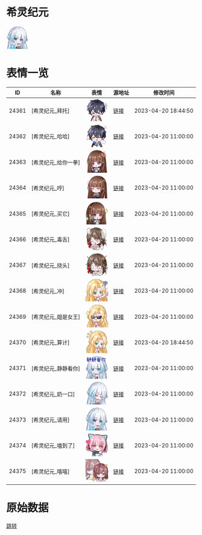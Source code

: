 # 希灵纪元

<img src="./cover.png" height="60" alt="cover" />

# 表情一览

|ID|名称|表情|源地址|修改时间|
|----|----|----|----|----|
|24361|[希灵纪元_拜托]|<img src="./pic/024361_%5B希灵纪元_拜托%5D.png" height="60" alt="拜托"/>|[链接](https://i0.hdslb.com/bfs/garb/2fbaab9b20c4f0bd3cac80e3441f6987728af9a0.png)|2023-04-20 18:44:50|
|24362|[希灵纪元_哈哈]|<img src="./pic/024362_%5B希灵纪元_哈哈%5D.png" height="60" alt="哈哈"/>|[链接](https://i0.hdslb.com/bfs/garb/bc326116564942520556a57aa064cb9624031114.png)|2023-04-20 11:00:00|
|24363|[希灵纪元_给你一拳]|<img src="./pic/024363_%5B希灵纪元_给你一拳%5D.png" height="60" alt="给你一拳"/>|[链接](https://i0.hdslb.com/bfs/garb/cfead59e67a3abdc9c14924acca4a78ce530bc17.png)|2023-04-20 11:00:00|
|24364|[希灵纪元_哼]|<img src="./pic/024364_%5B希灵纪元_哼%5D.png" height="60" alt="哼"/>|[链接](https://i0.hdslb.com/bfs/garb/8550ec0f021835be6403a5736a1eafc9fbadc7f5.png)|2023-04-20 11:00:00|
|24365|[希灵纪元_买它]|<img src="./pic/024365_%5B希灵纪元_买它%5D.png" height="60" alt="买它"/>|[链接](https://i0.hdslb.com/bfs/garb/f29e54d51d69cf0d189e3e9b4196498e9980d901.png)|2023-04-20 11:00:00|
|24366|[希灵纪元_毒舌]|<img src="./pic/024366_%5B希灵纪元_毒舌%5D.png" height="60" alt="毒舌"/>|[链接](https://i0.hdslb.com/bfs/garb/757fa518d30136d9768ec92c45f56383bea17fa0.png)|2023-04-20 11:00:00|
|24367|[希灵纪元_挠头]|<img src="./pic/024367_%5B希灵纪元_挠头%5D.png" height="60" alt="挠头"/>|[链接](https://i0.hdslb.com/bfs/garb/2e895e255ea7188b1ea328c482fd380f71665de0.png)|2023-04-20 11:00:00|
|24368|[希灵纪元_冲]|<img src="./pic/024368_%5B希灵纪元_冲%5D.png" height="60" alt="冲"/>|[链接](https://i0.hdslb.com/bfs/garb/87c2917cb2a17c5144e1e3823ee976ee7b2c5309.png)|2023-04-20 11:00:00|
|24369|[希灵纪元_姐是女王]|<img src="./pic/024369_%5B希灵纪元_姐是女王%5D.png" height="60" alt="姐是女王"/>|[链接](https://i0.hdslb.com/bfs/garb/949da2cb2617ea4d5cf3deb8e31778d80478d358.png)|2023-04-20 11:00:00|
|24370|[希灵纪元_算计]|<img src="./pic/024370_%5B希灵纪元_算计%5D.png" height="60" alt="算计"/>|[链接](https://i0.hdslb.com/bfs/garb/ed11ccbfb8d58824e7be262632d6c43968dc35d2.png)|2023-04-20 18:44:50|
|24371|[希灵纪元_静静看你]|<img src="./pic/024371_%5B希灵纪元_静静看你%5D.png" height="60" alt="静静看你"/>|[链接](https://i0.hdslb.com/bfs/garb/ba5bb308c22353ee0aa6ce5ba3d9520fc85ad79f.png)|2023-04-20 11:00:00|
|24372|[希灵纪元_奶一口]|<img src="./pic/024372_%5B希灵纪元_奶一口%5D.png" height="60" alt="奶一口"/>|[链接](https://i0.hdslb.com/bfs/garb/b60c5f0a84c137e029dc3f6c08aa80463519597f.png)|2023-04-20 11:00:00|
|24373|[希灵纪元_请用]|<img src="./pic/024373_%5B希灵纪元_请用%5D.png" height="60" alt="请用"/>|[链接](https://i0.hdslb.com/bfs/garb/a7fb3c8303bb5f81a79049f76cd4707ec81a893c.png)|2023-04-20 11:00:00|
|24374|[希灵纪元_嗑到了]|<img src="./pic/024374_%5B希灵纪元_嗑到了%5D.png" height="60" alt="嗑到了"/>|[链接](https://i0.hdslb.com/bfs/garb/3fbf5a4ce8e228259cf8235147d279e22a0cb6ed.png)|2023-04-20 11:00:00|
|24375|[希灵纪元_嘻嘻]|<img src="./pic/024375_%5B希灵纪元_嘻嘻%5D.png" height="60" alt="嘻嘻"/>|[链接](https://i0.hdslb.com/bfs/garb/e05a9f132e5f65c3d6a072d1b26f6263e4858db0.png)|2023-04-20 11:00:00|

# 原始数据

[跳转](./raw.json)

